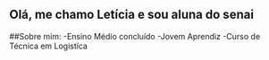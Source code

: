 ## Olá, me chamo Letícia e sou aluna do senai
##Sobre mim:
-Ensino Médio concluído
-Jovem Aprendiz
-Curso de Técnica em Logistíca

<!--
**leticiavieira4/leticiavieira4** is a ✨ _special_ ✨ repository because its `README.md` (this file) appears on your GitHub profile.

Here are some ideas to get you started:

- 🔭 I’m currently working on ...
- 🌱 I’m currently learning ...
- 👯 I’m looking to collaborate on ...
- 🤔 I’m looking for help with ...
- 💬 Ask me about ...
- 📫 How to reach me: ...
- 😄 Pronouns: ...
- ⚡ Fun fact: ...
-->

